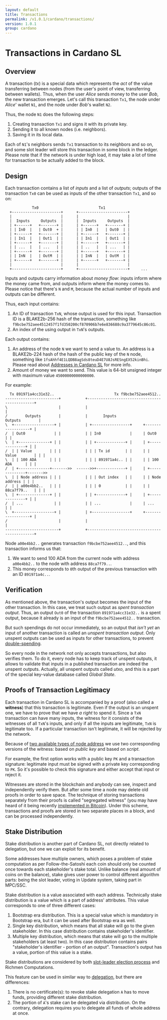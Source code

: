 ```yaml
---
layout: default
title: Transactions
permalink: /v1.0.1/cardano/transactions/
version: 1.0.1
group: cardano
---
```

<!-- Reviewed at a6a1cdf72c7e167a13f500c0679c01fe4cfa0ca8 -->

# Transactions in Cardano SL

## Overview

A transaction (*tx*) is a special data which represents the *act* of the value
transferring between nodes (from the user's point of view, transferring between
wallets). Thus, when the user *Alice* sends money to the user *Bob*, the new
transaction emerges. Let's call this transaction `Tx1`, the node under *Alice*'
wallet `N1`, and the node under *Bob*'s wallet `N2`.

Thus, the node `N1` does the following steps:

1.  Creating transaction `Tx1` and signs it with its private key.
2.  Sending it to all known nodes (i.e. neighbors).
3.  Saving it in its local data.

Each of `N1`'s neighbors sends `Tx1` transaction to its neighbors and so on, and
some slot leader will store this transaction in some block in the ledger. Please
note that if the network is under high load, it may take a lot of time for
transaction to be actually added to the block.

## Design

Each transaction contains a list of *inputs* and a list of *outputs*; outputs of
the transaction `Tx0` can be used as inputs of the other transaction `Tx1`, and
so on:

                Tx0                           Tx1
      +----------------------+      +----------------------+
      |                      |      |                      |
      |  Inputs     Outputs  |      |  Inputs     Outputs  |
      | +------+   +-------+ |      | +------+   +-------+ |
      | | In0  |   | Out0  + |      | | In0  |   | Out0  | |
      | +------+   +-------+ |      | +------+   +-------+ |
      | | In1  |   | Out1  | |      | | In1  |   | Out1  | |
      | +------+   +-------+ |      | +------+   +-------+ |
      | | ...  |   | ...   | |      | | ..   |   | ...   | |
      | +------+   +-------+ |      | +------+   +-------+ |
      | | InN  |   | OutM  | |      | | InN  |   | OutM  | |
      | +------+   +-------+ |      | +------+   +-------+ |
      |                      |      |                      |
      +----------------------+      +----------------------+     ...

Inputs and outputs carry information about *money flow*: inputs inform where the
money came from, and outputs inform where the money comes to. Please notice that
there's `N` and `M`, because the actual number of inputs and outputs can be
different.

Thus, each input contains:

1.  An ID of transaction `TxN`, whose output is used for this input. Transaction
    ID is a BLAKE2b-256 hash of the transaction, something like
    `f9bcbe752aee4512457f1fd350200cf870906b7e6e836688c9a3779645c86c01`.
2.  An index of the using output in `TxN`'s outputs.

Each output contains:

1.  An address of the node `N` we want to send a value to. An address is a
    BLAKE2b-224 hash of the hash of the public key of the `N` node, something
    like `1fsAhhf4E1LQDB8agSds8teuD4E7U8JsRESngEX52kinBhi`. Please read about
    [Addresses in Cardano SL](/cardano/addresses/) for more info.
2.  Amount of money we want to send. This value is 64-bit unsigned integer with
    maximum value `45000000000000000`.

For example:

      Tx 891971a4cc31e32..                           Tx f9bcbe752aee4512..
    ------------------------+           +----------------------------------------------+
    \                       |           |                                              |
    /        Outputs        |           |       Inputs                  Outputs        |
    \  +------------------+ |           | +-----------------+     +------------------+ |
    /  | Out0             | |           | | In0             |     | Out0             | |
    \  | +--------------+ | |           | | +-------------+ |     | +--------------+ | |
    /  | | Value        | | |           | | | Tx id       | |     | | Value        | | |
    \  | | 100 ADA      | | |           | | | 891971a4c.. | |     | | 100 ADA      | | |
    /  | +--------------+------->>  ------>>+-------------+ |     | +--------------+------->>
    \  | | Node address | | |           | | | Out index   | |     | | Node address | | |
    /  | | a00e4bb2..   | | |           | | | 0           | |     | | 88ca7f79..   | | |
    \  | +--------------+ | |           | | +-------------+ |     | +--------------+ | |
    /  | ...              | |           | | ...             |     | ...              | |
    \  +------------------+ |           | +-----------------+     +------------------+ |
    /                       |           |                                              |
    ------------------------+           +----------------------------------------------+

Node `a00e4bb2..` generates transaction `f9bcbe752aee4512..`, and this
transaction informs us that:

1.  We want to send 100 ADA from the current node with address `a00e4bb2..` to
    the node with address `88ca7f79..`.
2.  This money corresponds to `0`th output of the previous transaction with an
    ID `891971a4c..`.

## Verification

As mentioned above, the transaction's output becomes the input of the other
transaction. In this case, we treat such output as *spent transaction output*.
Thus, an output `Out0` of the transaction `891971a4cc31e32..` is a spent output,
because it already is an input of the `f9bcbe752aee4512..` transaction.

But such spendings do not occur immediately, so an output that *isn't yet* an
input of another transaction is called an *unspent transaction output*. Only
unspent outputs can be used as inputs for other transactions, to prevent
[double-spending](https://en.bitcoin.it/wiki/Double-spending).

So every node in the network not only accepts transactions, but also
verifies them. To do it, every node has to keep track of unspent outputs, it
allows to validate that inputs in a published transaction are indeed the unspent
outputs. Actually, all unspent outputs called *utxo*, and this is a part of the
special key-value database called *Global State*.

## Proofs of Transaction Legitimacy

Each transaction in Cardano SL is accompanied by a proof (also called a **witness**)
that this transaction is legitimate. Even if the output is an unspent one, we
have to prove that we have *a right* to spend it. Since a `TxN` transaction can
have many inputs, the witness for it consists of the witnesses of all `TxN`'s
inputs, and only if all the inputs are legitimate, `TxN` is legitimate too. If a
particular transaction isn't legitimate, it will be rejected by the network.

Because of [two available types of node
address](/cardano/addresses/#what-does-an-address-look-like) we use two
corresponding versions of the witness: based on *public key* and based on
*script*.

For example, the first option works with a public key `PK` and a transaction
signature: legitimate input must be signed with a private key corresponding to `PK`.
So it's possible to check this signature and either accept that input or reject it.

Witnesses are stored in the blockchain and anybody can see, inspect and
independently verify them. But after some time a node may delete old proofs in
order to save space. The technique of storing transactions separately from their
proofs is called "segregated witness" (you may have heard of it being recently
[implemented in
Bitcoin](https://bitcoincore.org/en/2016/01/26/segwit-benefits/)). Under this
scheme, transactions and proofs are stored in two separate places in a block,
and can be processed independently.

## Stake Distribution

Stake distribution is another part of Cardano SL, not directly related to delegation,
but one we can exploit for its benefit.

Some addresses have multiple owners, which poses a problem of stake computation as per
Follow-the-Satoshi each coin should only be counted once towards each stakeholder's stake total.
Unlike balance (real amount of coins on the balance), stake gives user power to control different
algorithm parts: being the slot leader, voting in Update system, taking part in MPC/SSC.

Stake distribution is a value associated with each address. Technically stake distribution is a value
which is a part of address' attributes. This value corresponds to one of three different cases:

1.  Bootstrap era distribution. This is a special value which is mandatory in Bootstrap era, but it can be used
    after Bootstrap era as well.
2.  Single key distribution, which means that all stake will go to the given stakeholder.
    In this case distribution contains stakeholder's identifier.
3.  Multiple key distribution, which means that stake will go to the multiple stakeholders (at least two).
    In this case distribution contains pairs "stakeholder's identifier - portion of an output".
    Transaction's output has a value, portion of this value is a stake.

Stake distributions are considered by both [slot-leader election process](https://cardanodocs.com/technical/leader-selection/)
and Richmen Computations.

This feature can be used in similar way to [delegation](https://cardanodocs.com/technical/delegation/), but there
are differences:

1.  There is no certificate(s): to revoke stake delegation `A` has to move funds, providing
    different stake distribution.
2.  The portion of `A`'s stake can be delegated via distribution. On the contrary, delegation
    requires you to delegate all funds of whole address at once.
